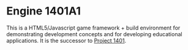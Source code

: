 # Engine 1401A1

This is a HTML5/Javascript game framework + build environment for demonstrating development concepts and for developing educational applications.
It is the successor to [Project 1401](https://github.com/daveseah/project-1401).